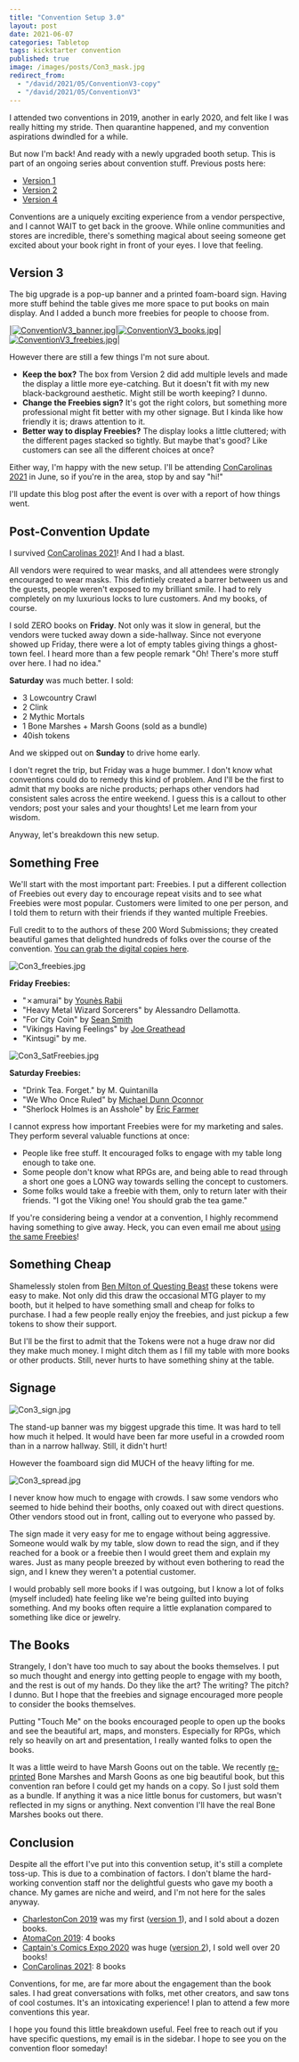 ```yaml
---
title: "Convention Setup 3.0"
layout: post
date: 2021-06-07
categories: Tabletop
tags: kickstarter convention
published: true
image: /images/posts/Con3_mask.jpg
redirect_from:
  - "/david/2021/05/ConventionV3-copy"
  - "/david/2021/05/ConventionV3"
---
```


I attended two conventions in 2019, another in early 2020, and felt like I was really hitting my stride. Then quarantine happened, and my convention aspirations dwindled for a while.

But now I'm back! And ready with a newly upgraded booth setup. This is part of an ongoing series about convention stuff. Previous posts here:

 - [Version 1](/david/2019/10/convention-breakdown)
 - [Version 2](/david/2020/02/ConventionV2)
 - [Version 4](/david/2021/09/ConventionV4)

Conventions are a uniquely exciting experience from a vendor perspective, and I cannot WAIT to get back in the groove. While online communities and stores are incredible, there's something magical about seeing someone get excited about your book right in front of your eyes. I love that feeling.

## Version 3

The big upgrade is a pop-up banner and a printed foam-board sign. Having more stuff behind the table gives me more space to put books on main display. And I added a bunch more freebies for people to choose from.

|[![ConventionV3_banner.jpg](/images/posts/ConventionV3_banner.jpg)](/images/posts/ConventionV3_banner.jpg)|[![ConventionV3_books.jpg](/images/posts/ConventionV3_books.jpg)](/images/posts/ConventionV3_books.jpg)|[![ConventionV3_freebies.jpg](/images/posts/ConventionV3_freebies.jpg)](/images/posts/ConventionV3_freebies.jpg)|

However there are still a few things I'm not sure about.

 - **Keep the box?** The box from Version 2 did add multiple levels and made the display a little more eye-catching. But it doesn't fit with my new black-background aesthetic. Might still be worth keeping? I dunno.
 - **Change the Freebies sign?** It's got the right colors, but something more professional might fit better with my other signage. But I kinda like how friendly it is; draws attention to it.
 - **Better way to display Freebies?** The display looks a little cluttered; with the different pages stacked so tightly. But maybe that's good? Like customers can see all the different choices at once?

Either way, I'm happy with the new setup. I'll be attending [ConCarolinas 2021](https://concarolinas.org/) in June, so if you're in the area, stop by and say "hi!"

I'll update this blog post after the event is over with a report of how things went.

## Post-Convention Update

I survived [ConCarolinas 2021](https://concarolinas.org/)! And I had a blast. 

All vendors were required to wear masks, and all attendees were strongly encouraged to wear masks. This defintiely created a barrer between us and the guests, people weren't exposed to my brilliant smile. I had to rely completely on my luxurious locks to lure customers. And my books, of course.

I sold ZERO books on **Friday**. Not only was it slow in general, but the vendors were tucked away down a side-hallway. Since not everyone showed up Friday, there were a lot of empty tables giving things a ghost-town feel. I heard more than a few people remark "Oh! There's more stuff over here. I had no idea."

**Saturday** was much better. I sold:
 - 3 Lowcountry Crawl
 - 2 Clink
 - 2 Mythic Mortals
 - 1 Bone Marshes + Marsh Goons (sold as a bundle)
 - 40ish tokens

And we skipped out on **Sunday** to drive home early. 

I don't regret the trip, but Friday was a huge bummer. I don't know what conventions could do to remedy this kind of problem. And I'll be the first to admit that my books are niche products; perhaps other vendors had consistent sales across the entire weekend. I guess this is a callout to other vendors; post your sales and your thoughts! Let me learn from your wisdom.

Anyway, let's breakdown this new setup.
## Something Free

We'll start with the most important part: Freebies. I put a different collection of Freebies out every day to encourage repeat visits and to see what Freebies were most popular. Customers were limited to one per person, and I told them to return with their friends if they wanted multiple Freebies.

Full credit to to the authors of these 200 Word Submissions; they created beautiful games that delighted hundreds of folks over the course of the convention. [You can grab the digital copies here](https://www.technicalgrimoire.com/patreon).

![Con3_freebies.jpg](/images/posts/Con3_freebies.jpg)

**Friday Freebies:**

 - "✗amurai" by [Younès Rabii](https://twitter.com/Pyrofoux)
 - "Heavy Metal Wizard Sorcerers" by Alessandro Dellamotta.
 - "For City Coin" by [Sean Smith](http://www.bookseansmith.co.uk/)
 - "Vikings Having Feelings" by [Joe Greathead](https://twitter.com/joevgreathead)
 - "Kintsugi" by me.

![Con3_SatFreebies.jpg](/images/posts/Con3_SatFreebies.jpg)

 **Saturday Freebies:**

 - "Drink Tea. Forget." by M. Quintanilla
 - "We Who Once Ruled" by [Michael Dunn Oconnor](https://narrativedynamicspress.com/)
 - "Sherlock Holmes is an Asshole" by [Eric Farmer](https://www.drivethrurpg.com/browse/pub/11534/Dog-Powered-Vehicle)

I cannot express how important Freebies were for my marketing and sales. They perform several valuable functions at once:

 - People like free stuff. It encouraged folks to engage with my table long enough to take one.
 - Some people don't know what RPGs are, and being able to read through a short one goes a LONG way towards selling the concept to customers.
 - Some folks would take a freebie with them, only to return later with their friends. "I got the Viking one! You should grab the tea game."

If you're considering being a vendor at a convention, I highly recommend having something to give away. Heck, you can even email me about [using the same Freebies](https://www.technicalgrimoire.com/patreon)!

## Something Cheap

Shamelessly stolen from [Ben Milton of Questing Beast](https://www.youtube.com/watch?v=V236bemO4jc) these tokens were easy to make. Not only did this draw the occasional MTG player to my booth, but it helped to have something small and cheap for folks to purchase. I had a few people really enjoy the freebies, and just pickup a few tokens to show their support.

But I'll be the first to admit that the Tokens were not a huge draw nor did they make much money. I might ditch them as I fill my table with more books or other products. Still, never hurts to have something shiny at the table.

## Signage

![Con3_sign.jpg](/images/posts/Con3_sign.jpg)

The stand-up banner was my biggest upgrade this time. It was hard to tell how much it helped. It would have been far more useful in a crowded room than in a narrow hallway. Still, it didn't hurt!

However the foamboard sign did MUCH of the heavy lifting for me.

![Con3_spread.jpg](/images/posts/Con3_spread.jpg)

I never know how much to engage with crowds. I saw some vendors who seemed to hide behind their booths, only coaxed out with direct questions. Other vendors stood out in front, calling out to everyone who passed by.

The sign made it very easy for me to engage without being aggressive. Someone would walk by my table, slow down to read the sign, and if they reached for a book or a freebie then I would greet them and explain my wares. Just as many people breezed by without even bothering to read the sign, and I knew they weren't a potential customer.

I would probably sell more books if I was outgoing, but I know a lot of folks (myself included) hate feeling like we're being guilted into buying something. And my books often require a little explanation compared to something like dice or jewelry.

## The Books

Strangely, I don't have too much to say about the books themselves. I put so much thought and energy into getting people to engage with my booth, and the rest is out of my hands. Do they like the art? The writing? The pitch? I dunno. But I hope that the freebies and signage encouraged more people to consider the books themselves.

Putting "Touch Me" on the books encouraged people to open up the books and see the beautiful art, maps, and monsters. Especially for RPGs, which rely so heavily on art and presentation, I really wanted folks to open the books. 

It was a little weird to have Marsh Goons out on the table. We recently [re-printed](https://www.technicalgrimoire.com/david/2021/05/Restock) Bone Marshes and Marsh Goons as one big beautiful book, but this convention ran before I could get my hands on a copy. So I just sold them as a bundle. If anything it was a nice little bonus for customers, but wasn't reflected in my signs or anything. Next convention I'll have the real Bone Marshes books out there.

## Conclusion

Despite all the effort I've put into this convention setup, it's still a complete toss-up. This is due to a combination of factors. I don't blame the hard-working convention staff nor the delightful guests who gave my booth a chance. My games are niche and weird, and I'm not here for the sales anyway.

 - [CharlestonCon 2019](http://www.charlestoncon.com/) was my first ([version 1](/david/2019/10/convention-breakdown)), and I sold about a dozen books.
 - [AtomaCon 2019](http://atomacon.org/index.html): 4 books
 - [Captain's Comics Expo 2020](https://captainscomicexpo.com/) was huge ([version 2](/david/2020/02/ConventionV2)), I sold well over 20 books!
 - [ConCarolinas 2021](https://concarolinas.org/): 8 books

Conventions, for me, are far more about the engagement than the book sales. I had great conversations with folks, met other creators, and saw tons of cool costumes. It's an intoxicating experience! I plan to attend a few more conventions this year.

I hope you found this little breakdown useful. Feel free to reach out if you have specific questions, my email is in the sidebar. I hope to see you on the convention floor someday!